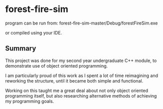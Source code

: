 # forest-fire-sim

program can be run from: forest-fire-sim-master/Debug/forestFireSim.exe 

or compiled using your IDE.

## Summary

This project was done for my second year undergraduate C++ module, to demonstrate use of object oriented programming. 

I am particularly proud of this work as I spent a lot of time reimagining and reworking the structure, until it became both simple and functional. 

Working on this taught me a great deal about not only object oriented programming itself, but also researching alternative methods of achieving my programming goals. 
